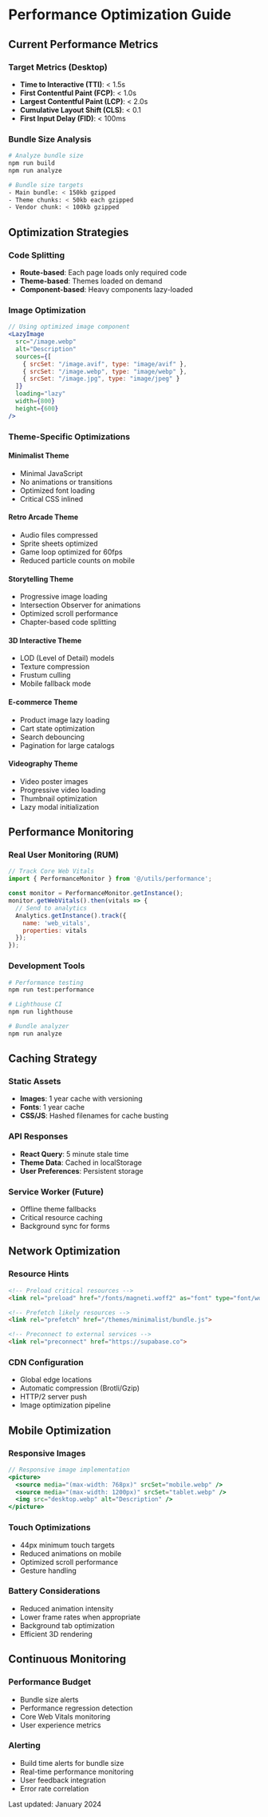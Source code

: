 
# Performance Optimization Guide

## Current Performance Metrics

### Target Metrics (Desktop)
- **Time to Interactive (TTI)**: < 1.5s
- **First Contentful Paint (FCP)**: < 1.0s
- **Largest Contentful Paint (LCP)**: < 2.0s
- **Cumulative Layout Shift (CLS)**: < 0.1
- **First Input Delay (FID)**: < 100ms

### Bundle Size Analysis
```bash
# Analyze bundle size
npm run build
npm run analyze

# Bundle size targets
- Main bundle: < 150kb gzipped
- Theme chunks: < 50kb each gzipped
- Vendor chunk: < 100kb gzipped
```

## Optimization Strategies

### Code Splitting
- **Route-based**: Each page loads only required code
- **Theme-based**: Themes loaded on demand
- **Component-based**: Heavy components lazy-loaded

### Image Optimization
```jsx
// Using optimized image component
<LazyImage
  src="/image.webp"
  alt="Description"
  sources={[
    { srcSet: "/image.avif", type: "image/avif" },
    { srcSet: "/image.webp", type: "image/webp" },
    { srcSet: "/image.jpg", type: "image/jpeg" }
  ]}
  loading="lazy"
  width={800}
  height={600}
/>
```

### Theme-Specific Optimizations

#### Minimalist Theme
- Minimal JavaScript
- No animations or transitions
- Optimized font loading
- Critical CSS inlined

#### Retro Arcade Theme
- Audio files compressed
- Sprite sheets optimized
- Game loop optimized for 60fps
- Reduced particle counts on mobile

#### Storytelling Theme
- Progressive image loading
- Intersection Observer for animations
- Optimized scroll performance
- Chapter-based code splitting

#### 3D Interactive Theme
- LOD (Level of Detail) models
- Texture compression
- Frustum culling
- Mobile fallback mode

#### E-commerce Theme
- Product image lazy loading
- Cart state optimization
- Search debouncing
- Pagination for large catalogs

#### Videography Theme
- Video poster images
- Progressive video loading
- Thumbnail optimization
- Lazy modal initialization

## Performance Monitoring

### Real User Monitoring (RUM)
```javascript
// Track Core Web Vitals
import { PerformanceMonitor } from '@/utils/performance';

const monitor = PerformanceMonitor.getInstance();
monitor.getWebVitals().then(vitals => {
  // Send to analytics
  Analytics.getInstance().track({
    name: 'web_vitals',
    properties: vitals
  });
});
```

### Development Tools
```bash
# Performance testing
npm run test:performance

# Lighthouse CI
npm run lighthouse

# Bundle analyzer
npm run analyze
```

## Caching Strategy

### Static Assets
- **Images**: 1 year cache with versioning
- **Fonts**: 1 year cache
- **CSS/JS**: Hashed filenames for cache busting

### API Responses
- **React Query**: 5 minute stale time
- **Theme Data**: Cached in localStorage
- **User Preferences**: Persistent storage

### Service Worker (Future)
- Offline theme fallbacks
- Critical resource caching
- Background sync for forms

## Network Optimization

### Resource Hints
```html
<!-- Preload critical resources -->
<link rel="preload" href="/fonts/magneti.woff2" as="font" type="font/woff2" crossorigin>

<!-- Prefetch likely resources -->
<link rel="prefetch" href="/themes/minimalist/bundle.js">

<!-- Preconnect to external services -->
<link rel="preconnect" href="https://supabase.co">
```

### CDN Configuration
- Global edge locations
- Automatic compression (Brotli/Gzip)
- HTTP/2 server push
- Image optimization pipeline

## Mobile Optimization

### Responsive Images
```jsx
// Responsive image implementation
<picture>
  <source media="(max-width: 768px)" srcSet="mobile.webp" />
  <source media="(max-width: 1200px)" srcSet="tablet.webp" />
  <img src="desktop.webp" alt="Description" />
</picture>
```

### Touch Optimizations
- 44px minimum touch targets
- Reduced animations on mobile
- Optimized scroll performance
- Gesture handling

### Battery Considerations
- Reduced animation intensity
- Lower frame rates when appropriate
- Background tab optimization
- Efficient 3D rendering

## Continuous Monitoring

### Performance Budget
- Bundle size alerts
- Performance regression detection
- Core Web Vitals monitoring
- User experience metrics

### Alerting
- Build time alerts for bundle size
- Real-time performance monitoring
- User feedback integration
- Error rate correlation

Last updated: January 2024
